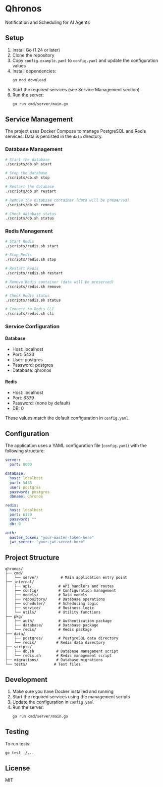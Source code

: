 # Qhronos

Notification and Scheduling for AI Agents

## Setup

1. Install Go (1.24 or later)
2. Clone the repository
3. Copy `config.example.yaml` to `config.yaml` and update the configuration values
4. Install dependencies:
   ```bash
   go mod download
   ```
5. Start the required services (see Service Management section)
6. Run the server:
   ```bash
   go run cmd/server/main.go
   ```

## Service Management

The project uses Docker Compose to manage PostgreSQL and Redis services. Data is persisted in the `data` directory.

### Database Management

```bash
# Start the database
./scripts/db.sh start

# Stop the database
./scripts/db.sh stop

# Restart the database
./scripts/db.sh restart

# Remove the database container (data will be preserved)
./scripts/db.sh remove

# Check database status
./scripts/db.sh status
```

### Redis Management

```bash
# Start Redis
./scripts/redis.sh start

# Stop Redis
./scripts/redis.sh stop

# Restart Redis
./scripts/redis.sh restart

# Remove Redis container (data will be preserved)
./scripts/redis.sh remove

# Check Redis status
./scripts/redis.sh status

# Connect to Redis CLI
./scripts/redis.sh cli
```

### Service Configuration

#### Database
- Host: localhost
- Port: 5433
- User: postgres
- Password: postgres
- Database: qhronos

#### Redis
- Host: localhost
- Port: 6379
- Password: (none by default)
- DB: 0

These values match the default configuration in `config.yaml`.

## Configuration

The application uses a YAML configuration file (`config.yaml`) with the following structure:

```yaml
server:
  port: 8080

database:
  host: localhost
  port: 5433
  user: postgres
  password: postgres
  dbname: qhronos

redis:
  host: localhost
  port: 6379
  password: ""
  db: 0

auth:
  master_token: "your-master-token-here"
  jwt_secret: "your-jwt-secret-here"
```

## Project Structure

```
qhronos/
├── cmd/
│   └── server/          # Main application entry point
├── internal/
│   ├── api/            # API handlers and routes
│   ├── config/         # Configuration management
│   ├── models/         # Data models
│   ├── repository/     # Database operations
│   ├── scheduler/      # Scheduling logic
│   ├── service/        # Business logic
│   └── utils/          # Utility functions
├── pkg/
│   ├── auth/           # Authentication package
│   ├── database/       # Database package
│   └── redis/          # Redis package
├── data/
│   ├── postgres/       # PostgreSQL data directory
│   └── redis/         # Redis data directory
├── scripts/
│   ├── db.sh          # Database management script
│   └── redis.sh       # Redis management script
├── migrations/        # Database migrations
└── tests/            # Test files
```

## Development

1. Make sure you have Docker installed and running
2. Start the required services using the management scripts
3. Update the configuration in `config.yaml`
4. Run the server:
   ```bash
   go run cmd/server/main.go
   ```

## Testing

To run tests:
```bash
go test ./...
```

## License

MIT
